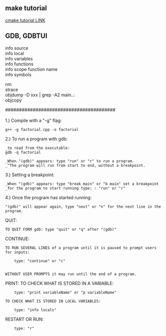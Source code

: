 ## make tutorial
<a href="https://app.gitbook.com/s/-MHCfWw3h4sAA1MXX1sx/"> cmake tutorial LINK </a>

## GDB, GDBTUI
info source<br>
info local<br>
info variables<br>
info functions<br>
info scope function name <br>
info symbols <br>


nm<br>
strace<br>
objdump -D xxx | grep -A2 main..:<br>
objcopy<br>

########################################<br><br>
1.) Compile with a "-g" flag:

    g++ -g factorial.cpp -o factorial


2.) To run a program with gdb:

    _to read from the executable:
  	gdb -q factorial

    _When "(gdb)" appears: type "run" or "r" to run a program.
    _^The program will run from start to end, without a breakpoint.


3.) Setting a breakpoint:
 	
    _When "(gdb)" appears: type "break main" or "b main" set a breakpoint
    _for the program to start running type: : "run" or "r"

    
4.) Once the program has started running:

    "(gdb)" will appear again, type "next" or "n" for the next line in the program.
   

QUIT:

	TO QUIT FORM gdb: type "quit" or "q" after "(gdb)"

CONTINUE:

	TO RUN SEVERAL LINES of a program until it is paused to prompt users for inputs:

		type: "continue" or "c"


	WITHOUT USER PROMPTS it may run until the end of a program.
	
PRINT:
	TO CHECK WHAT IS STORED IN A VARIABLE: 
	
		type: "print variableName" or "p variableName"
	
	TO CHECK WHAT IS STORED IN LOCAL VARIABLES:
	
		type: "info locals"
		
RESTART OR RUN:

		type: "r"
